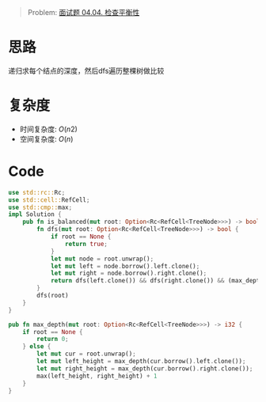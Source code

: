 
> Problem: [面试题 04.04. 检查平衡性](https://leetcode.cn/problems/check-balance-lcci/description/)

# 思路

递归求每个结点的深度，然后dfs遍历整棵树做比较

# 复杂度

- 时间复杂度: $O(n2)$
- 空间复杂度: $O(n)$

# Code
```Rust []
use std::rc::Rc;
use std::cell::RefCell;
use std::cmp::max;
impl Solution {
    pub fn is_balanced(mut root: Option<Rc<RefCell<TreeNode>>>) -> bool {
        fn dfs(mut root: Option<Rc<RefCell<TreeNode>>>) -> bool {
            if root == None {
                return true;
            }
            let mut node = root.unwrap();
            let mut left = node.borrow().left.clone();
            let mut right = node.borrow().right.clone();
            return dfs(left.clone()) && dfs(right.clone()) && (max_depth(left) - max_depth(right)).abs() < 2;
        }
        dfs(root)
    }
}

pub fn max_depth(mut root: Option<Rc<RefCell<TreeNode>>>) -> i32 {
    if root == None {
        return 0;
    } else {
        let mut cur = root.unwrap();
        let mut left_height = max_depth(cur.borrow().left.clone());
        let mut right_height = max_depth(cur.borrow().right.clone());
        max(left_height, right_height) + 1
    }
}
```
  
